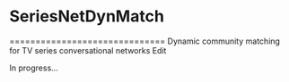 # SeriesNetDynMatch
==============================
Dynamic community matching for TV series conversational networks Edit

In progress...
